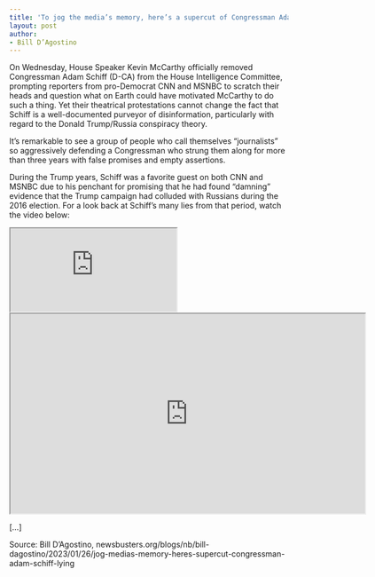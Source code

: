 ```yaml
---
title: 'To jog the media’s memory, here’s a supercut of Congressman Adam Schiff lying to them'
layout: post
author:
- Bill D’Agostino
---
```


On Wednesday, House Speaker Kevin McCarthy officially removed Congressman Adam Schiff (D-CA) from the House Intelligence Committee, prompting reporters from pro-Democrat CNN and MSNBC to scratch their heads and question what on Earth could have motivated McCarthy to do such a thing. Yet their theatrical protestations cannot change the fact that Schiff is a well-documented purveyor of disinformation, particularly with regard to the Donald Trump/Russia conspiracy theory.

It’s remarkable to see a group of people who call themselves “journalists” so aggressively defending a Congressman who strung them along for more than three years with false promises and empty assertions.

During the Trump years, Schiff was a favorite guest on both CNN and MSNBC due to his penchant for promising that he had found “damning” evidence that the Trump campaign had colluded with Russians during the 2016 election. For a look back at Schiff’s many lies from that period, watch the video below:

<div class="embed-responsive embed-responsive-16by9">
  <iframe class="embed-responsive-item" src="https://www.mrctv.org/embed/577324"></iframe>
</div>

<iframe src="https://www.mrctv.org/embed/577324" width="640" height="360" title="Supercut of Congressman Adam Schiff lying to the media" allowfullscreen></iframe>

[…]

Source: Bill D’Agostino, newsbusters.org/blogs/nb/bill-dagostino/2023/01/26/jog-medias-memory-heres-supercut-congressman-adam-schiff-lying
